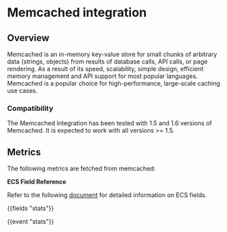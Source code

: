 # Memcached integration

## Overview

Memcached is an in-memory key-value store for small chunks of arbitrary data (strings, objects) from results of database calls, API calls, or page rendering. 
As a result of its speed, scalability, simple design, efficient memory management and API support for most popular languages. Memcached is a popular choice for high-performance, large-scale caching use cases.

### Compatibility

The Memcached Integration has been tested with 1.5 and 1.6 versions of Memcached. It is expected to work with all versions >= 1.5.

## Metrics

The following metrics are fetched from memcached:

**ECS Field Reference**

Refer to the following [document](https://www.elastic.co/guide/en/ecs/current/ecs-field-reference.html) for detailed information on ECS fields.

{{fields "stats"}}

{{event "stats"}}

